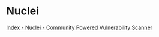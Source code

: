 # Nuclei

[Index - Nuclei - Community Powered Vulnerability Scanner](https://nuclei.projectdiscovery.io/)
